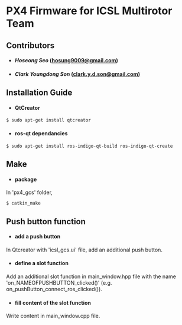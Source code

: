 # PX4 Firmware for ICSL Multirotor Team #

## Contributors ##
* #### *Hoseong Seo* (hosung9009@gmail.com) ####
* #### *Clark Youngdong Son* (clark.y.d.son@gmail.com) ####

## Installation Guide ##
* #### QtCreator ####
```
$ sudo apt-get install qtcreator
```
* #### ros-qt dependancies ####
```
$ sudo apt-get install ros-indigo-qt-build ros-indigo-qt-create
```

## Make ##
* #### package ####
In 'px4\_gcs' folder,
```
$ catkin_make
```
## Push button function ##
* #### add a push button ####
In Qtcreator with 'icsl_gcs.ui' file, add an additional push button.
* #### define a slot function ####
Add an additional slot function in main_window.hpp file with the name 'on_NAMEOFPUSHBUTTON_clicked()' (e.g. on_pushButton_connect_ros_clicked()).
* #### fill content of the slot function ####
Write content in main_window.cpp file.